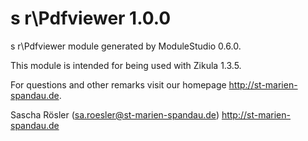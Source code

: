 s r\Pdfviewer 1.0.0
===========================

s r\Pdfviewer module generated by ModuleStudio 0.6.0.

This module is intended for being used with Zikula 1.3.5.

For questions and other remarks visit our homepage http://st-marien-spandau.de.

Sascha Rösler (sa.roesler@st-marien-spandau.de)
http://st-marien-spandau.de
